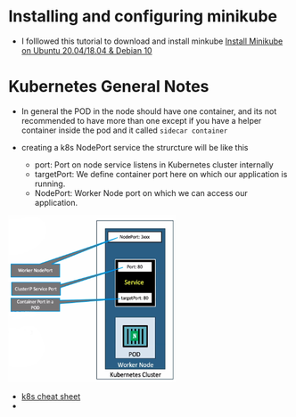 # Installing and configuring minikube
* I folllowed this tutorial to download and install minkube [Install Minikube on Ubuntu 20.04/18.04 & Debian 10](https://computingforgeeks.com/how-to-install-minikube-on-ubuntu-debian-linux/) 


# Kubernetes General Notes
* In general the POD in the node should have one container, and its not recommended to have more than one except if you have a helper container inside the pod and it called `sidecar container`

* creating a k8s NodePort service the strurcture will be like this
	* port: Port on node service listens in Kubernetes cluster internally
	* targetPort: We define container port here on which our application is running.
	* NodePort: Worker Node port on which we can access our application.
<img src="https://github.com/ahmadateya/learning-notes/blob/main/images/Screenshot%20from%202021-09-22%2008-41-08.jpg" width="300" height="300">

* [k8s cheat sheet](https://kubernetes.io/docs/reference/kubectl/cheatsheet/)
* 
